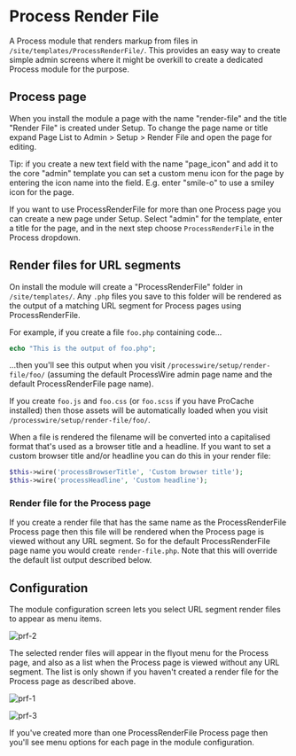 # Process Render File

A Process module that renders markup from files in `/site/templates/ProcessRenderFile/`. This provides an easy way to create simple admin screens where it might be overkill to create a dedicated Process module for the purpose.

## Process page

When you install the module a page with the name "render-file" and the title "Render File" is created under Setup. To change the page name or title expand Page List to Admin > Setup > Render File and open the page for editing. 

Tip: if you create a new text field with the name "page_icon" and add it to the core "admin" template you can set a custom menu icon for the page by entering the icon name into the field. E.g. enter "smile-o" to use a smiley icon for the page.

If you want to use ProcessRenderFile for more than one Process page you can create a new page under Setup. Select "admin" for the template, enter a title for the page, and in the next step choose `ProcessRenderFile` in the Process dropdown.

## Render files for URL segments

On install the module will create a "ProcessRenderFile" folder in `/site/templates/`. Any `.php` files you save to this folder will be rendered as the output of a matching URL segment for Process pages using ProcessRenderFile.

For example, if you create a file `foo.php` containing code...

```php
echo "This is the output of foo.php";
```

...then you'll see this output when you visit `/processwire/setup/render-file/foo/` (assuming the default ProcessWire admin page name and the default ProcessRenderFile page name).

If you create `foo.js` and `foo.css` (or `foo.scss` if you have ProCache installed) then those assets will be automatically loaded when you visit `/processwire/setup/render-file/foo/`.

When a file is rendered the filename will be converted into a capitalised format that's used as a browser title and a headline. If you want to set a custom browser title and/or headline you can do this in your render file:

```php
$this->wire('processBrowserTitle', 'Custom browser title');
$this->wire('processHeadline', 'Custom headline');
```

### Render file for the Process page

If you create a render file that has the same name as the ProcessRenderFile Process page then this file will be rendered when the Process page is viewed without any URL segment. So for the default ProcessRenderFile page name you would create `render-file.php`. Note that this will override the default list output described below.

## Configuration

The module configuration screen lets you select URL segment render files to appear as menu items. 

![prf-2](https://github.com/user-attachments/assets/da78f4ca-7006-4abf-bfba-4fdc14e6cd83)

The selected render files will appear in the flyout menu for the Process page, and also as a list when the Process page is viewed without any URL segment. The list is only shown if you haven't created a render file for the Process page as described above.

![prf-1](https://github.com/user-attachments/assets/668b6cc8-54c4-403e-a61e-41dad3c8b4c2)

![prf-3](https://github.com/user-attachments/assets/ed5dda2f-0d61-4a10-be7c-3162695ba238)

If you've created more than one ProcessRenderFile Process page then you'll see menu options for each page in the module configuration.

